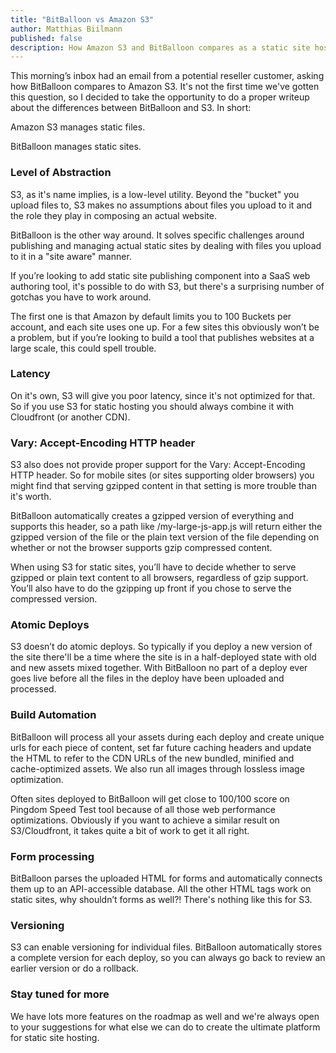 ```yaml
---
title: "BitBalloon vs Amazon S3"
author: Matthias Biilmann
published: false
description: How Amazon S3 and BitBalloon compares as a static site hosting platform.
---
```


This morning’s inbox had an email from a potential reseller customer, asking how BitBalloon compares to Amazon S3. It's not the first time we've gotten this question, so I decided to take the opportunity to do a proper writeup about the differences between BitBalloon and S3. In short:

Amazon S3 manages static files.

BitBalloon manages static sites.

### Level of Abstraction

S3, as it's name implies, is a low-level utility. Beyond the "bucket" you upload files to, S3 makes no assumptions about files you upload to it and the role they play in composing an actual website.

BitBalloon is the other way around. It solves specific challenges around publishing and managing actual static sites by dealing with files you upload to it in a "site aware" manner.

If you’re looking to add static site publishing component into a SaaS web authoring tool, it's possible to do with S3, but there's a surprising number of gotchas you have to work around.

The first one is that Amazon by default limits you to 100 Buckets per account, and each site uses one up. For a few sites this obviously won’t be a problem, but if you’re looking to build a tool that publishes websites at a large scale, this could spell trouble.

### Latency

On it's own, S3 will give you poor latency, since it's not optimized for that. So if you use S3 for static hosting you should always combine it with Cloudfront (or another CDN).

### Vary: Accept-Encoding HTTP header

S3 also does not provide proper support for the Vary: Accept-Encoding HTTP header. So for mobile sites (or sites supporting older browsers) you might find that serving gzipped content in that setting is more trouble than it's worth.

BitBalloon automatically creates a gzipped version of everything and supports this header, so a path like /my-large-js-app.js will return either the gzipped version of the file or the plain text version of the file depending on whether or not the browser supports gzip compressed content.

When using S3 for static sites, you’ll have to decide whether to serve gzipped or plain text content to all browsers, regardless of gzip support. You’ll also have to do the gzipping up front if you chose to serve the compressed version.

### Atomic Deploys

S3 doesn’t do atomic deploys. So typically if you deploy a new version of the site there'll be a time where the site is in a half-deployed state with old and new assets mixed together. With BitBalloon no part of a deploy ever goes live before all the files in the deploy have been uploaded and processed.

### Build Automation

BitBalloon will process all your assets during each deploy and create unique urls for each piece of content, set far future caching headers and update the HTML to refer to the CDN URLs of the new bundled, minified and cache-optimized assets. We also run all images through lossless image optimization.

Often sites deployed to BitBalloon will get close to 100/100 score on Pingdom Speed Test tool because of all those web performance optimizations. Obviously if you want to achieve a similar result on S3/Cloudfront, it takes quite a bit of work to get it all right.

### Form processing

BitBalloon parses the uploaded HTML for forms and automatically connects them up to an API-accessible database. All the other HTML tags work on static sites, why shouldn’t forms as well?! There's nothing like this for S3.

### Versioning

S3 can enable versioning for individual files. BitBalloon automatically stores a complete version for each deploy, so you can always go back to review an earlier version or do a rollback.

### Stay tuned for more

We have lots more features on the roadmap as well and we're always open to your suggestions for what else we can do to create the ultimate platform for static site hosting.